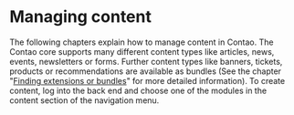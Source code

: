 # Managing content

The following chapters explain how to manage content in Contao. The Contao core
supports many different content types like articles, news, events, newsletters
or forms. Further content types like banners, tickets, products or
recommendations are available as bundles (See the chapter
"[Finding extensions or bundles][3]" for more detailed information). To create
content, log into the back end and choose one of the modules in the content
section of the navigation menu.


[1]: https://contao.org/en/extension-list.html
[2]: https://packagist.org
[3]: ../05-system-administration/extensions.md#finding-extensions-or-bundles
